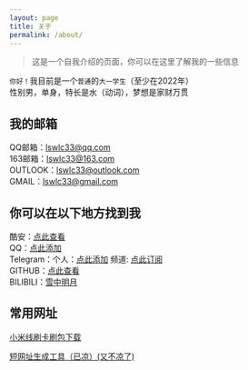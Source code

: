 ```yaml
---
layout: page
title: 关于
permalink: /about/
---
```



>这是一个自我介绍的页面，你可以在这里了解我的一些信息  
  
`你好！`我目前是一个`普通`的`大一学生`（至少在2022年）  
性别男，单身，特长是水（动词），梦想是家财万贯  

## 我的邮箱
QQ邮箱：[lswlc33@qq.com](mailto:lswlc33@qq.com)  
163邮箱：[lswlc33@163.com](mailto:lswlc33@163.com)  
OUTLOOK：[lswlc33@outlook.com](mailto:lswlc33@outlook.com)  
GMAIL：[lswlc33@gmail.com](mailto:lswlc33@gmail.com)  

## 你可以在以下地方找到我
酷安：[点此查看](http://www.coolapk.com/u/2865572)  
QQ：[点此添加](http://wpa.qq.com/msgrd?v=3&amp;uin=563436084&amp;site=qq&amp;menu=yes)  
Telegram：个人：[点此添加](https://t.me/aw_still_alive) 频道: [点此订阅](https://t.me/syhfl)  
GITHUB：[点此查看](https://github.com/lswlc33)  
BILIBILI：[雪中明月](https://space.bilibili.com/275618785)

## 常用网址


<!-- wp:paragraph -->
<p><a href="https://xiaomirom.com/" target="_blank" rel="noreferrer noopener">小米线刷卡刷包下载</a></p>
<!-- /wp:paragraph -->

<!-- wp:paragraph -->
<p><a href="http://a.topurl.cn/#/" target="_blank" rel="noreferrer noopener">短网址生成工具（已凉）(又不凉了)</a></p>
<!-- /wp:paragraph -->
